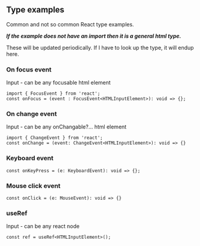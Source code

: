 ## Type examples 

Common and not so common React type examples. 

***If the example does not have an import then it is a general html type.***

These will be updated periodically. If I have to look up the type, it will endup here.

### On focus event
Input - can be any focusable html element

```
import { FocusEvent } from 'react';
const onFocus = (event : FocusEvent<HTMLInputElement>): void => {};
```
### On change event

Input - can be any onChangable?... html element
```
import { ChangeEvent } from 'react';
const onChange = (event: ChangeEvent<HTMLInputElement>): void => {}
```
### Keyboard event

```const onKeyPress = (e: KeyboardEvent): void => {};```

### Mouse click event

```const onClick = (e: MouseEvent): void => {}```

### useRef

Input - can be any react node

```const ref = useRef<HTMLInputElement>();```


